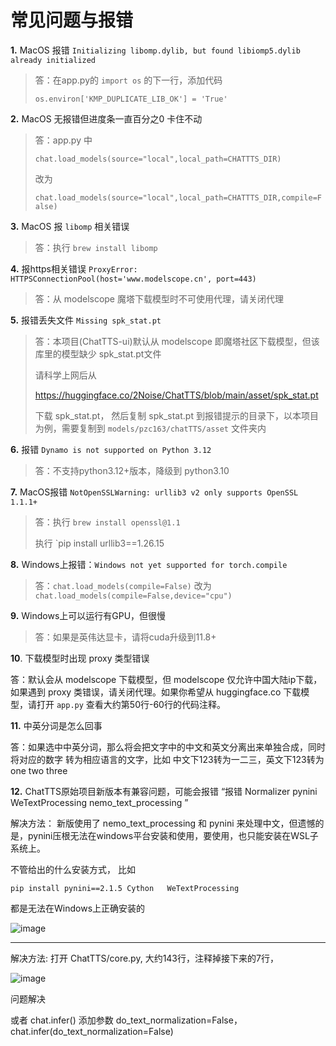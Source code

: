 # 常见问题与报错

**1.**  MacOS 报错 `Initializing libomp.dylib, but found libiomp5.dylib already initialized`

> 答：在app.py的 `import os` 的下一行，添加代码
>   
> `os.environ['KMP_DUPLICATE_LIB_OK'] = 'True'`


**2.**  MacOS 无报错但进度条一直百分之0 卡住不动

> 答：app.py 中 
> 
> `chat.load_models(source="local",local_path=CHATTTS_DIR)` 
> 
> 改为
> 
> `chat.load_models(source="local",local_path=CHATTTS_DIR,compile=False)`

**3.**  MacOS 报 `libomp` 相关错误

> 答：执行  `brew install libomp`

**4.**  报https相关错误 `ProxyError: HTTPSConnectionPool(host='www.modelscope.cn', port=443)`

> 答：从 modelscope 魔塔下载模型时不可使用代理，请关闭代理


**5.**  报错丢失文件 `Missing spk_stat.pt`

> 答：本项目(ChatTTS-ui)默认从 modelscope 即魔塔社区下载模型，但该库里的模型缺少 spk_stat.pt文件
> 
>   请科学上网后从
>
>   https://huggingface.co/2Noise/ChatTTS/blob/main/asset/spk_stat.pt    
> 
>  下载 spk_stat.pt， 然后复制 spk_stat.pt  到报错提示的目录下，以本项目为例，需要复制到  `models/pzc163/chatTTS/asset`  文件夹内


**6.**  报错 `Dynamo is not supported on Python 3.12`

> 答：不支持python3.12+版本，降级到 python3.10


**7.**  MacOS报错 `NotOpenSSLWarning: urllib3 v2 only supports OpenSSL 1.1.1+`

> 答：执行  `brew install openssl@1.1`  
> 
>  执行   `pip install urllib3==1.26.15



**8.**  Windows上报错：`Windows not yet supported for torch.compile`

> 答：`chat.load_models(compile=False)`  改为   `chat.load_models(compile=False,device="cpu")`


**9.**   Windows上可以运行有GPU，但很慢

> 答：如果是英伟达显卡，请将cuda升级到11.8+


**10**. 下载模型时出现 proxy 类型错误

答：默认会从 modelscope 下载模型，但 modelscope 仅允许中国大陆ip下载，如果遇到 proxy 类错误，请关闭代理。如果你希望从 huggingface.co 下载模型，请打开 `app.py` 查看大约第50行-60行的代码注释。


**11.** 中英分词是怎么回事

答：如果选中中英分词，那么将会把文字中的中文和英文分离出来单独合成，同时将对应的数字 转为相应语言的文字，比如 中文下123转为一二三，英文下123转为 one two three

**12.** ChatTTS原始项目新版本有兼容问题，可能会报错 “报错 Normalizer pynini WeTextProcessing nemo_text_processing ”

解决方法：
新版使用了 nemo_text_processing  和  pynini 来处理中文，但遗憾的是，pynini压根无法在windows平台安装和使用，要使用，也只能安装在WSL子系统上。

不管给出的什么安装方式， 比如 

```
pip install pynini==2.1.5 Cython   WeTextProcessing

```

都是无法在Windows上正确安装的

![image](https://github.com/2noise/ChatTTS/assets/3378335/e32c50d1-492c-4b72-958b-78af0575e662)


----

解决方法:
打开 ChatTTS/core.py, 大约143行，注释掉接下来的7行，

![image](https://github.com/2noise/ChatTTS/assets/3378335/5bdd3dc8-0c7c-485f-b5dc-613f14917319)


问题解决

或者 chat.infer() 添加参数 do_text_normalization=False， chat.infer(do_text_normalization=False)